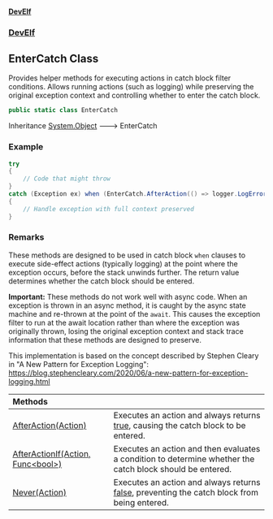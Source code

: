 #### [DevElf](README.md 'README')
### [DevElf](DevElf.md 'DevElf')

## EnterCatch Class

Provides helper methods for executing actions in catch block filter conditions\.
Allows running actions \(such as logging\) while preserving the original exception
context and controlling whether to enter the catch block\.

```csharp
public static class EnterCatch
```

Inheritance [System\.Object](https://learn.microsoft.com/en-us/dotnet/api/system.object 'System\.Object') &#129106; EnterCatch

### Example

```csharp
try
{
    // Code that might throw
}
catch (Exception ex) when (EnterCatch.AfterAction(() => logger.LogError(ex)))
{
    // Handle exception with full context preserved
}
```

### Remarks

These methods are designed to be used in catch block `when` clauses to
execute side-effect actions (typically logging) at the point where the exception
occurs, before the stack unwinds further. The return value determines whether
the catch block should be entered.

<strong>Important:</strong> These methods do not work well with async code.
            When an exception is thrown in an async method, it is caught by the async
            state machine and re-thrown at the point of the `await`. This causes
            the exception filter to run at the await location rather than where the
            exception was originally thrown, losing the original exception context and
            stack trace information that these methods are designed to preserve.

This implementation is based on the concept described by Stephen Cleary in
"A New Pattern for Exception Logging":
https://blog.stephencleary.com/2020/06/a-new-pattern-for-exception-logging.html

| Methods | |
| :--- | :--- |
| [AfterAction\(Action\)](EnterCatch.AfterAction.BJVVNWQM01735O03T92W9JJ32.md 'DevElf\.EnterCatch\.AfterAction\(System\.Action\)') | Executes an action and always returns [true](https://docs.microsoft.com/en-us/dotnet/csharp/language-reference/builtin-types/bool 'https://docs\.microsoft\.com/en\-us/dotnet/csharp/language\-reference/builtin\-types/bool'), causing the catch block to be entered\. |
| [AfterActionIf\(Action, Func&lt;bool&gt;\)](EnterCatch.AfterActionIf.RF5K4LN2HEZ7HARW4VD30YTB2.md 'DevElf\.EnterCatch\.AfterActionIf\(System\.Action, System\.Func\<bool\>\)') | Executes an action and then evaluates a condition to determine whether the catch block should be entered\. |
| [Never\(Action\)](EnterCatch.Never.TDCCB41YVHYEQW8AZPJI45OC5.md 'DevElf\.EnterCatch\.Never\(System\.Action\)') | Executes an action and always returns [false](https://docs.microsoft.com/en-us/dotnet/csharp/language-reference/builtin-types/bool 'https://docs\.microsoft\.com/en\-us/dotnet/csharp/language\-reference/builtin\-types/bool'), preventing the catch block from being entered\. |

